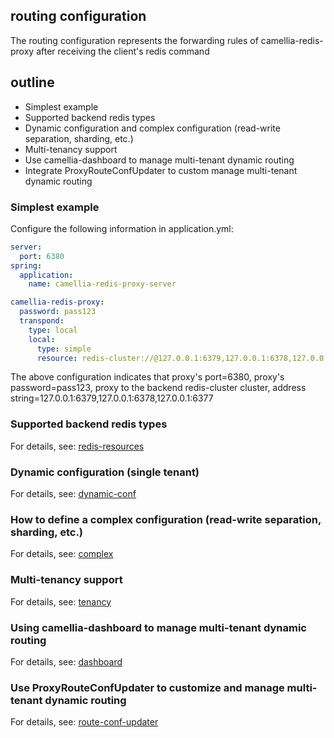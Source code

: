 ## routing configuration
The routing configuration represents the forwarding rules of camellia-redis-proxy after receiving the client's redis command

## outline
* Simplest example
* Supported backend redis types
* Dynamic configuration and complex configuration (read-write separation, sharding, etc.)
* Multi-tenancy support
* Use camellia-dashboard to manage multi-tenant dynamic routing
* Integrate ProxyRouteConfUpdater to custom manage multi-tenant dynamic routing

### Simplest example
Configure the following information in application.yml:
````yaml
server:
  port: 6380
spring:
  application:
    name: camellia-redis-proxy-server

camellia-redis-proxy:
  password: pass123
  transpond:
    type: local
    local:
      type: simple
      resource: redis-cluster://@127.0.0.1:6379,127.0.0.1:6378,127.0.0.1:6377
````
The above configuration indicates that proxy's port=6380, proxy's password=pass123, proxy to the backend redis-cluster cluster, address string=127.0.0.1:6379,127.0.0.1:6378,127.0.0.1:6377

### Supported backend redis types
For details, see: [redis-resources](redis-resources.md)

### Dynamic configuration (single tenant)
For details, see: [dynamic-conf](dynamic-conf.md)

### How to define a complex configuration (read-write separation, sharding, etc.)
For details, see: [complex](complex.md)

### Multi-tenancy support
For details, see: [tenancy](tenancy.md)

### Using camellia-dashboard to manage multi-tenant dynamic routing
For details, see: [dashboard](dashboard.md)

### Use ProxyRouteConfUpdater to customize and manage multi-tenant dynamic routing
For details, see: [route-conf-updater](route-conf-updater.md)